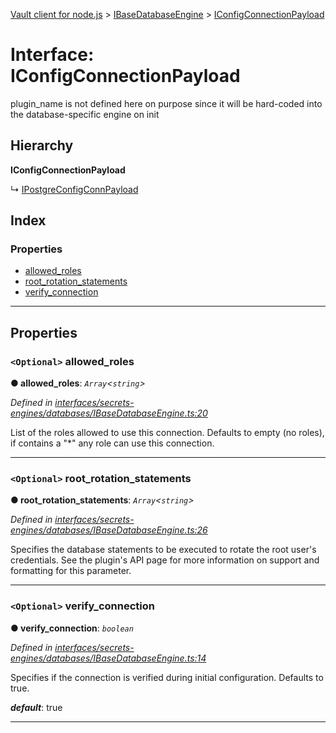 [Vault client for node.js](../README.md) > [IBaseDatabaseEngine](../modules/ibasedatabaseengine.md) > [IConfigConnectionPayload](../interfaces/ibasedatabaseengine.iconfigconnectionpayload.md)

# Interface: IConfigConnectionPayload

plugin\_name is not defined here on purpose since it will be hard-coded into the database-specific engine on init

## Hierarchy

**IConfigConnectionPayload**

↳  [IPostgreConfigConnPayload](ipostgresqlengine.ipostgreconfigconnpayload.md)

## Index

### Properties

* [allowed_roles](ibasedatabaseengine.iconfigconnectionpayload.md#allowed_roles)
* [root_rotation_statements](ibasedatabaseengine.iconfigconnectionpayload.md#root_rotation_statements)
* [verify_connection](ibasedatabaseengine.iconfigconnectionpayload.md#verify_connection)

---

## Properties

<a id="allowed_roles"></a>

### `<Optional>` allowed_roles

**● allowed_roles**: *`Array`<`string`>*

*Defined in [interfaces/secrets-engines/databases/IBaseDatabaseEngine.ts:20](https://github.com/theogravity/vault-client/blob/38077d0/src/interfaces/secrets-engines/databases/IBaseDatabaseEngine.ts#L20)*

List of the roles allowed to use this connection. Defaults to empty (no roles), if contains a "\*" any role can use this connection.

___
<a id="root_rotation_statements"></a>

### `<Optional>` root_rotation_statements

**● root_rotation_statements**: *`Array`<`string`>*

*Defined in [interfaces/secrets-engines/databases/IBaseDatabaseEngine.ts:26](https://github.com/theogravity/vault-client/blob/38077d0/src/interfaces/secrets-engines/databases/IBaseDatabaseEngine.ts#L26)*

Specifies the database statements to be executed to rotate the root user's credentials. See the plugin's API page for more information on support and formatting for this parameter.

___
<a id="verify_connection"></a>

### `<Optional>` verify_connection

**● verify_connection**: *`boolean`*

*Defined in [interfaces/secrets-engines/databases/IBaseDatabaseEngine.ts:14](https://github.com/theogravity/vault-client/blob/38077d0/src/interfaces/secrets-engines/databases/IBaseDatabaseEngine.ts#L14)*

Specifies if the connection is verified during initial configuration. Defaults to true.

*__default__*: true

___

